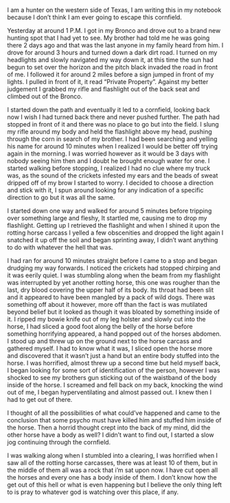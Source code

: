
I am a hunter on the western side of Texas, I am writing this in my notebook because I don’t think I am ever going to escape this cornfield. 

Yesterday at around 1 P.M. I got in my Bronco and drove out to a brand new hunting spot that I had yet to see. My brother had told me he was going there 2 days ago and that was the last anyone in my family heard from him. I drove for around 3 hours and turned down a dark dirt road. I turned on my headlights and slowly navigated my way down it, at this time the sun had begun to set over the horizon and the pitch black invaded the road in front of me. I followed it for around 2 miles before a sign jumped in front of my lights. I pulled in front of it, it read “Private Property”. Against my better judgement I grabbed my rifle and flashlight out of the back seat and climbed out of the Bronco. 

I started down the path and eventually it led to a cornfield, looking back now I wish I had turned back there and never pushed further. The path had stopped in front of it and there was no place to go but into the field. I slung my rifle around my body and held the flashlight above my head, pushing through the corn in search of my brother. I had been searching and yelling his name for around 10 minutes when I realized I would be better off trying again in the morning. I was worried however as it would be 3 days with nobody seeing him then and I doubt he brought enough water for one. I started walking before stopping, I realized I had no clue where my truck was, as the sound of the crickets infested my ears and the beads of sweat dripped off of my brow I started to worry. I decided to choose a direction and stick with it, I spun around looking for any indication of a specific direction to go but it was all the same. 

I started down one way and walked for around 5 minutes before tripping over something large and fleshy, It startled me, causing me to drop my flashlight. Getting up I retrieved the flashlight and when I shined it upon the rotting horse carcass I yelled a few obscenities and dropped the light again I snatched it up off the soil and began sprinting away, I didn’t want anything to do with whatever the hell that was. 

I had ran for around 10 minutes straight before I came to a stop and began drudging my way forwards. I noticed the crickets had stopped chirping and it was eerily quiet. I was stumbling along when the beam from my flashlight was interrupted by yet another rotting horse, this one was rougher than the last, dry blood covering the upper half of its body. Its throat had been slit and  it appeared to have been mangled by a pack of wild dogs. There was something off about it however, more off than the fact is was mutilated beyond belief but it looked as though it was bloated by something inside of it. I ripped my bowie knife out of my leg holster and slowly cut into the horse, I had sliced a good foot along the belly of the horse before something horrifying appeared, a hand popped out of the horses abdomen. I stood up and threw up on the ground next to the horse carcass and gathered myself. I had to know what it was, I sliced open the horse more and discovered that it wasn’t just a hand but an entire body stuffed into the horse. I was horrified, almost threw up a second time but held myself back, I began looking for some sort of identification of the person, however I was shocked to see my brothers gun sticking out of the waistband of the body inside of the horse. I screamed and fell back on my back, knocking the wind out of me, I began hyperventilating and almost passed out. I knew then I had to get out of there. 

I thought of all the possibilities of what could’ve happened and came to the conclusion that some psycho must have killed him and stuffed him inside of the horse. Then a horrid thought crept into the back of my mind, did the other horse have a body as well? I didn’t want to find out, I started a slow jog continuing through the cornfield. 

I was walking along when I stumbled into a clearing, I was horrified when I saw all of the rotting horse carcasses, there was at least 10 of them, but in the middle of them all was a rock that i’m sat upon now. I have cut open all the horses and every one has a body inside of them. I don’t know how the get out of this hell or what is even happening but I believe the only thing left to is pray to whatever god is watching over this place, if any.
